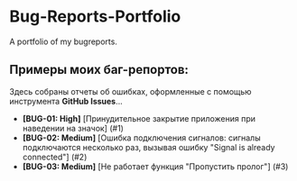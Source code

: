 # Bug-Reports-Portfolio
A portfolio of my bugreports. 

## Примеры моих баг-репортов:
Здесь собраны отчеты об ошибках, оформленные с помощью инструмента **GitHub Issues**...

*   **[BUG-01: High]** [Принудительное закрытие приложения при наведении на значок] (#1)
*   **[BUG-02: Medium]** [Ошибка подключения сигналов: сигналы подключаются несколько раз, вызывая ошибку "Signal is already connected"] (#2)
*   **[BUG-03: Medium]** [Не работает функция "Пропустить пролог"] (#3)
